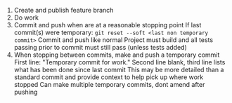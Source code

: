 1. Create and publish feature branch
2. Do work
3. Commit and push when are at a reasonable stopping point
	If last commit(s) were temporary:
		`git reset --soft <last non temporary commit>`
		Commit and push like normal
	Project must build and all tests passing prior to commit must still pass (unless tests added)
3. When stopping between commits, make and push a temporary commit
	First line: "Temporary commit for <featurebranch> work."
	Second line blank, third line lists what has been done since last commit
		This may be more detailed than a standard commit and provide context to help pick up where work stopped
	Can make multiple temporary commits, dont amend after pushing